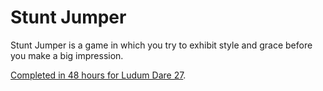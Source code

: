 Stunt Jumper
==

Stunt Jumper is a game in which you try to exhibit style and grace before you make a big impression.

[Completed in 48 hours for Ludum Dare 27](http://ludumdare.com/compo/ludum-dare-27/?action=preview&uid=11218).
